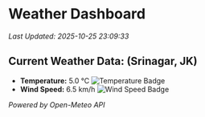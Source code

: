 
# Weather Dashboard

_Last Updated: 2025-10-25 23:09:33_

## Current Weather Data: (Srinagar, JK)
- **Temperature:** 5.0 °C ![Temperature Badge](https://img.shields.io/badge/Temperature-Low%20Temp-blue)
- **Wind Speed:** 6.5 km/h ![Wind Speed Badge](https://img.shields.io/badge/Wind%20Speed-Light%20Wind-blue)

*Powered by Open-Meteo API*
